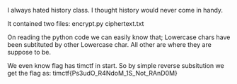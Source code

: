 I always hated history class. I thought history would never come in handy.

It contained two files:
encrypt.py
ciphertext.txt

On reading the python code we can easily know that;
Lowercase chars have been subtituted by other Lowercase char.
All other are where they are suppose to be.

We even know flag has timctf in start.
So by simple reverse subsitution we get the flag as:
timctf{Ps3udO_R4NdoM_1S_Not_RAnD0M}
